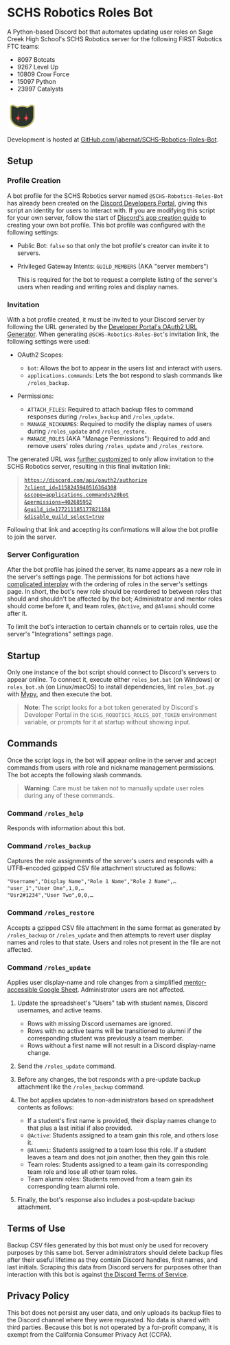 # SCHS Robotics Roles Bot

A Python-based Discord bot that automates updating user roles on Sage Creek High
School's SCHS Robotics server for the following FIRST Robotics FTC teams:
*   8097 Botcats
*   9267 Level Up
*   10809 Crow Force
*   15097 Python
*   23997 Catalysts

<img src="Icon.png" alt="Bot's Discord icon of the silhouette of a cat with gleaming red eyes." style="width: 5em; height: 5em;"/>

Development is hosted at [GitHub.com/jabernat/SCHS-Robotics-Roles-Bot](
https://github.com/jabernat/SCHS-Robotics-Roles-Bot ).


## Setup

### Profile Creation

A bot profile for the SCHS Robotics server named `@SCHS-Robotics-Roles-Bot` has
already been created on the [Discord Developers Portal](
https://discord.com/developers/applications/1158245940516364308/ ), giving this
script an identity for users to interact with.  If you are modifying this script
for your own server, follow the start of [Discord's app creation guide](
https://discord.com/developers/docs/getting-started ) to creating your own
bot profile. This bot profile was configured with the following settings:

*   Public Bot: `false` so that only the bot profile's creator can invite it to
    servers.

*   Privileged Gateway Intents: `GUILD_MEMBERS` (AKA "server members")

    This is required for the bot to request a complete listing of the server's
    users when reading and writing roles and display names.

### Invitation

With a bot profile created, it must be invited to your Discord server by
following the URL generated by the [Developer Portal's OAuth2 URL Generator](
https://discord.com/developers/applications/1158245940516364308/oauth2/url-generator
).  When generating `@SCHS-Robotics-Roles-Bot`'s invitation link, the following
settings were used:

*   OAuth2 Scopes:
    *   `bot`: Allows the bot to appear in the users list and interact with
        users.
    *   `applications.commands`: Lets the bot respond to slash commands like
        `/roles_backup`.

*   Permissions:
    *   `ATTACH_FILES`: Required to attach backup files to command responses
         during `/roles_backup` and `/roles_update`.
    *   `MANAGE_NICKNAMES`: Required to modify the display names of users during
        `/roles_update` and `/roles_restore`.
    *   `MANAGE_ROLES` (AKA "Manage Permissions"): Required to add and remove
        users' roles during `/roles_update` and `/roles_restore`.

The generated URL was [further customized](
https://discord.com/developers/docs/topics/oauth2#bot-vs-user-accounts ) to only
allow invitation to the SCHS Robotics server, resulting in this final invitation
link:
>   [`https://discord.com/api/oauth2/authorize`<br>
>   `?client_id=1158245940516364308`<br>
>   `&scope=applications.commands%20bot`<br>
>   `&permissions=402685952`<br>
>   `&guild_id=177211185177821184`<br>
>   `&disable_guild_select=true`](
>   https://discord.com/api/oauth2/authorize?client_id=1158245940516364308&scope=applications.commands%20bot&permissions=402685952&guild_id=177211185177821184&disable_guild_select=true
>   )

Following that link and accepting its confirmations will allow the bot profile
to join the server.

### Server Configuration

After the bot profile has joined the server, its name appears as a new role in
the server's settings page.  The permissions for bot actions have [complicated
interplay](
https://discord.com/developers/docs/topics/permissions#permission-hierarchy )
with the ordering of roles in the server's settings page.  In short, the bot's
new role should be reordered to between roles that should and shouldn't be
affected by the bot; Administrator and mentor roles should come before it, and
team roles, `@Active`, and `@Alumni` should come after it.

To limit the bot's interaction to certain channels or to certain roles, use the
server's "Integrations" settings page.


## Startup

Only one instance of the bot script should connect to Discord's servers to
appear online.  To connect it, execute either `roles_bot.bat` (on Windows) or
`roles_bot.sh` (on Linux/macOS) to install dependencies, lint `roles_bot.py`
with [Mypy]( https://mypy-lang.org/ ), and then execute the bot.

> **Note**: The script looks for a bot token generated by Discord's Developer
> Portal in the `SCHS_ROBOTICS_ROLES_BOT_TOKEN` environment variable, or prompts
> for it at startup without showing input.


## Commands

Once the script logs in, the bot will appear online in the server and accept
commands from users with role and nickname management permissions.  The bot
accepts the following slash commands.

> **Warning**: Care must be taken not to manually update user roles during any
> of these commands.

### Command `/roles_help`
Responds with information about this bot.

### Command `/roles_backup`
Captures the role assignments of the server's users and responds with a
UTF8-encoded gzipped CSV file attachment structured as follows:

```csv
"Username","Display Name","Role 1 Name","Role 2 Name",…
"user_1","User One",1,0,…
"Usr2#1234","User Two",0,0,…
```

### Command `/roles_restore`
Accepts a gzipped CSV file attachment in the same format as generated by
`/roles_backup` or `/roles_update` and then attempts to revert user display
names and roles to that state.  Users and roles not present in the file are not
affected.

### Command `/roles_update`
Applies user display-name and role changes from a simplified [mentor-accessible
Google Sheet](
https://docs.google.com/spreadsheets/d/12uITMXrY9U_Utq619Asrl-UaEYbTu896KDlj-u8ckMM/edit?usp=sharing
).  Administrator users are not affected.

1.  Update the spreadsheet's "Users" tab with student names, Discord usernames,
    and active teams.
    *   Rows with missing Discord usernames are ignored.
    *   Rows with no active teams will be transitioned to alumni if the
        corresponding student was previously a team member.
    *   Rows without a first name will not result in a Discord display-name
        change.

2.  Send the `/roles_update` command.

3.  Before any changes, the bot responds with a pre-update backup attachment
    like the `/roles_backup` command.

4.  The bot applies updates to non-administrators based on spreadsheet contents
    as follows:
    *   If a student's first name is provided, their display names change to
        that plus a last initial if also provided.
    *   `@Active`: Students assigned to a team gain this role, and others lose
        it.
    *   `@Alumni`: Students assigned to a team lose this role.  If a student
        leaves a team and does not join another, then they gain this role.
    *   Team roles: Students assigned to a team gain its corresponding team role
        and lose all other team roles.
    *   Team alumni roles: Students removed from a team gain its corresponding
        team alumni role.

5.  Finally, the bot's response also includes a post-update backup attachment.


## Terms of Use

Backup CSV files generated by this bot must only be used for recovery
purposes by this same bot.  Server administrators should delete backup files
after their useful lifetime as they contain Discord handles, first names, and
last initials.  Scraping this data from Discord servers for purposes other than
interaction with this bot is against [the Discord Terms of Service](
https://discord.com/terms ).


## Privacy Policy

This bot does not persist any user data, and only uploads its backup files to
the Discord channel where they were requested.  No data is shared with third
parties.  Because this bot is not operated by a for-profit company, it is exempt
from the California Consumer Privacy Act (CCPA).
